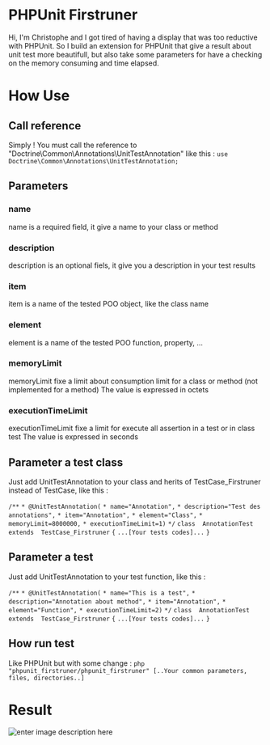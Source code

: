 # PHPUnit Firstruner

Hi, I'm Christophe and I got tired of having a display that was too reductive with PHPUnit.
So I build an extension for PHPUnit that give a result about unit test more beautifull, but also take some parameters for have a checking on the memory consuming and time elapsed.


# How Use

## Call reference

Simply ! You must call the reference to "Doctrine\Common\Annotations\UnitTestAnnotation" like this :
`use Doctrine\Common\Annotations\UnitTestAnnotation;`

## Parameters

### name
name is a required field, it give a name to your class or method

### description
description is an optional fiels, it give you a description in your test results

### item
item is a name of the tested POO object, like the class name

### element
element is a name of the tested POO function, property, ...

### memoryLimit
memoryLimit fixe a limit about consumption limit for a class or method (not implemented for a method)
The value is expressed in octets

### executionTimeLimit
executionTimeLimit fixe a limit for execute all assertion in a test or in class test
The value is expressed in seconds

## Parameter a test class

Just add UnitTestAnnotation to your class and herits of TestCase_Firstruner instead of TestCase, like this :

`/**`
`* @UnitTestAnnotation(`
`* name="Annotation",`
`* description="Test des annotations",`
`* item="Annotation",`
`* element="Class",`
`* memoryLimit=8000000,`
`* executionTimeLimit=1)`
`*/`
`class  AnnotationTest  extends  TestCase_Firstruner`
`{`
`...[Your tests codes]...`
`}`

## Parameter a test

Just add UnitTestAnnotation to your test function, like this :

`/**`
`* @UnitTestAnnotation(`
`* name="This is a test",`
`* description="Annotation about method",`
`* item="Annotation",`
`* element="Function",`
`* executionTimeLimit=2)`
`*/`
`class  AnnotationTest  extends  TestCase_Firstruner`
`{`
`...[Your tests codes]...`
`}`

## How run test
Like PHPUnit but with some change :
`php "phpunit_firstruner/phpunit_firstruner" [..Your common parameters, files, directories..]`

# Result
![enter image description here](https://gitlab.com/firstruner/unittest_firstruner/-/raw/master/Preview.jpg)